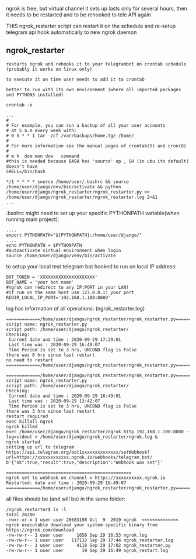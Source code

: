ngrok is free, but virtual channel it sets up lasts only for several hours, then it needs to be restarted and to be rehooked to tele API again

THIS ngrok_restarter script can restart it on the schedule and re-setup telegram api hook automatically to new ngrok daemon

## ngrok_restarter

    restarts ngrok and rehooks it to your telegrambot on crontab schedule (probably it works on linux only)

    to execute it on time user needs to add it to crontab

    better to run with its own environment (where all imported packages and PYTHON3 installed)

    crontab -e

    ...
    # 
    # For example, you can run a backup of all your user accounts
    # at 5 a.m every week with:
    # 0 5 * * 1 tar -zcf /var/backups/home.tgz /home/
    # 
    # For more information see the manual pages of crontab(5) and cron(8)
    # 
    # m h  dom mon dow   command
    #this is needed because BASH has 'source' op , SH (in ubu its default) doesn't have
    SHELL=/bin/bash 

    */1 * * * * source /home/user/.bashrc && source /home/user/django/env/bin/activate && python /home/user/django/ngrok_restarter/ngrok_restarter.py >> /home/user/django/ngrok_restarter/ngrok_restarter.log 2>&1
    ...


.bashrc might need to set up your specific PYTHONPATH variable(when running main project):

    ....
    export PYTHONPATH="${PYTHONPATH}:/home/user/django/"
    ....
    echo PYTHONPATH = $PYTHONPATH
    #autoactivate virtual environment when login
    source /home/user/django/venv/bin/activate

to setup your local test telegram bot hooked to run on local IP address:

    BOT_TOKEN = 'XXXXXXXXXXXXXXXXXXXXX'
    BOT_NAME = 'your bot name'
    #ngrok can redirect to any IP:PORT in your LAN!
    #if run on the same host use 127.0.0.1:_your port_
    REDIR_LOCAL_IP_PORT='192.168.1.100:8080'

log has information of all operations: (ngrok_restarter.log)

    =============/home/user/django/ngrok_restarter/ngrok_restarter.py==============
    script name: ngrok_restarter.py 
    script path: /home/user/django/ngrok_restarter/
    Checking: 
     Current date and time : 2020-09-29 17:29:01
     Last time was : 2020-09-29 16:49:07
     Time Period is set to 3 hrs, UNCOND flag is False
    there was 0 hrs since last restart
    no need to restart
    =============/home/user/django/ngrok_restarter/ngrok_restarter.py==============

    =============/home/user/django/ngrok_restarter/ngrok_restarter.py==============
    script name: ngrok_restarter.py 
    script path: /home/user/django/ngrok_restarter/
    Checking: 
     Current date and time : 2020-09-29 16:49:01
     Last time was : 2020-09-29 13:42:07
     Time Period is set to 3 hrs, UNCOND flag is False
    there was 3 hrs since last restart
    restart required
    exec killall ngrok
    ngrok killed
    exec /home/user/django/ngrok_restarter/ngrok http 192.168.1.100:8080 -log=stdout > /home/user/django/ngrok_restarter/ngrok.log &
    ngrok started
    setting up url to telegram https://api.telegram.org/bot1xxxxxxxxxxxxxx/setWebhook?url=https://xxxxxxxxxxxx.ngrok.io/webhooks/telegram_bot/
    b'{"ok":true,"result":true,"description":"Webhook was set"}'

    ================================================
    ngrok set to webhook on channel = https://xxxxxxxxxx.ngrok.io
    Restarted: date and time : 2020-09-29 16:49:07
    =============/home/user/django/ngrok_restarter/ngrok_restarter.py==============

all files should be (and will be) in the same folder:

    /ngrok_restarter$ ls -l
    total 26200
    -rwxr-xr-x 1 user user 26683198 Oct  9  2019 ngrok  <<<<<<<<<<<<<< ngrok executable download your system specific binary from https://ngrok.com/download
    -rw-rw-r-- 1 user user     1658 Sep 29 16:53 ngrok.log
    -rw-rw-r-- 1 user user   117132 Sep 29 17:44 ngrok_restarter.log
    -rw-rw-r-- 1 user user     4118 Sep 29 17:02 ngrok_restarter.py
    -rw-rw-r-- 1 user user       19 Sep 29 16:49 ngrok_restart.log






